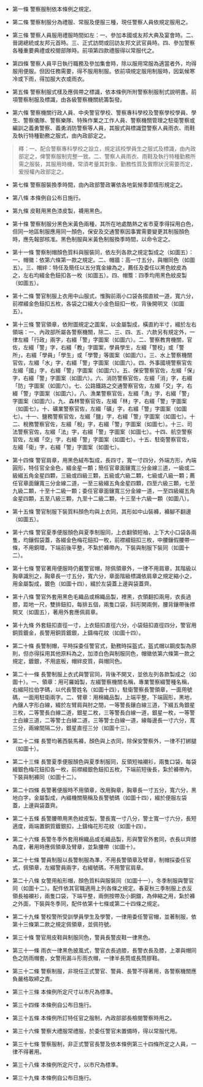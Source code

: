 * 第一條 警察服制依本條例之規定。

* 第二條 警察制服分為禮服、常服及便服三種，現任警察人員依規定服用之。

* 第三條 警察人員服用禮服時間如左：一、參加本國或友邦大典及宴會時。二、晉謁總統或友邦元首時。三、正式訪問或回訪友邦文武官員時。四、參加警察各種重要典禮或校閱部隊時。前項第四款禮服得以常服代之。

* 第四條 警察人員平日執行職務及參加集會時，除以服用常服為適當者外，均得服用便服。但因任務需要，得不服用制服。依前項規定服用制服時，因氣候寒冷或下雨，得加服大衣或雨衣。

* 第五條 警察制服式樣及應佩帶之標識，依本條例所附警察制服制式說明書。前項警察制服及標識，由各級警察機關統籌製發。

* 第六條 警察機關行政人員、中央警官學校、警察專科學校及警察學校學員、學生、警察儀隊、警察樂隊、特殊作業之工作人員、警察機關管理之駐衛警察或編訓之義勇警察、義勇消防警察等人員，其服式與標識暨警察人員雨衣、雨鞋及執行特種勤務之服式，由內政部定之。

> 釋：一、配合警察專科學校之設立，規定該校學員生之服式及標識，由內政部定之，俾警察服制完整一致。二、警察人員雨衣、雨鞋及執行特種勤務所需之服裝，其服用時機，常須考量其對象、勤務性質及實際狀況需要而定，爰授權內政部定之。

* 第七條 警察服裝換季時間，由內政部警政署依各地氣候季節情形規定之。

* 第八條 本條例自公布日施行。

* 第九條 皮鞋用黑色漆皮製，襪用黑色。

* 第十條 警察制服分黑色米黃色兩種，其所在地處酷熱之省市夏季得採用白色，但同一地區制服應用同一顏色，保安及交通警察因事實需要變更其制服顏色時，應先報部核准。黑色制服與米黃色制服換季時間，以命令定之。

* 第十一條 警察制帽顏色質料與服裝同，依左列各款之規定製成之（如圖五）：一、帽徽：依第六條第一款之規定。二、帽牆：高一寸五分，與帽同色（如圖五）。三、帽絆：特任及簡任以五分寬金線為之，薦任及委任以黑色紋皮為之，左右均綴金色鈕扣各一枚（如圖五）。四、帽簷：四季均用黑色紋皮製（如圖五）。

* 第十二條 警官制服上衣用中山服式，惟胸前兩小口袋各摺直紋一道，寬六分，前襟綴金色鈕扣五枚，各袋之口綴大小金色鈕扣一枚，背後開明叉（如圖五）。

* 第十三條 警官領章，依附圖規定之圖案，以金屬製成，橫直約半寸，綴於左右領端：一、內政部所屬各警察機關，除二、三、四、五、六款另有規定外，一律左綴「行政」兩字，右綴「警」字圖案（如圖六）。二、警察教育機關，官佐，左綴「警」字，右綴「教」字圖案，學員學生，左綴「警校」或「警所」，右綴「學員」「學生」或「學警」等圖案（如圖六）。三、水上警察機關官佐，左綴「水」字，右綴「警」字圖案（如圖六）。四、外事國境警察官佐左綴「國」字，右綴「警」字圖案（如圖六）。五、保安警察官佐，左綴「保」字，右綴「警」字圖案（如圖六）。六、消防警察官佐，左綴「消」字，右綴「防」字圖案（如圖六）。七、公路鐵路之交通警察官佐，左綴「交」字，右綴「警」字圖案（如圖六）。八、漁業警察官佐，左綴「漁」字，右綴「警」字圖案（如圖六）。九、森林警察官佐，左綴「林」字，右綴「警」字圖案（如圖七）。十、礦業警察官佐，左綴「礦」字，右綴「警」字圖案（如圖七）。十一、鹽務警察官佐，左綴「鹽」字，右綴「警」字圖案（如圖七）。十二、稅務警察官佐，左綴「稅」字，右綴「警」字圖案（如圖七）。十三、司法警察官佐，左綴「法」字，右綴「警」字圖案（如圖七）。十四、航空警察官佐，左綴「空」字，右綴「警」字圖案（如圖七）。十五、駐衛警察官佐，左綴「衛」字，右綴「警」字圖案（如圖七）。

* 第十四條 警官肩章，用黑色絨布製成，長四寸，寬一寸四分，外端方形，內端圓形，特任官全金色，綴金星一顆；簡任官章面鑲寬三分金線三道，一級或二級綴五角金星四顆，三級或四級三顆，五級或六級二顆，七級或八級一顆；薦任官章面鑲寬三分金線二道，一至三級綴五角金星四顆，四至六級三顆，七至九級二顆，十至十二級一顆；委任官章面鑲寬三分金線一道，一至四級綴五角金星四顆，五至八級三顆，九至十二級二顆，十三至十六級一顆（如圖八）。

* 第十五條 警官制服下裝質料顏色均與上衣同，其形如中山裝褲，褲腳不翻邊（如圖五）。

* 第十六條 警官夏季便服顏色與夏季制服同，上衣翻領短袖，上下大小口袋各兩隻，均鑲假袋蓋，各綴金色梅花鈕扣一枚，前襟綴鈕扣三枚，中腰鑲假腰帶一條，不用銅環，下端前後平整，不紮於褲帶內，下裝與制服下裝同（如圖十二）。

* 第十七條 警官著用便服時仍戴警官帽，除佩領章外，一律不用肩章，其階級以胸章識別之，胸章長一寸五分，寬六分，章面階級標識依肩章之規定縮小之，用金屬製成，鍍色（如圖十四），綴於左袋蓋上邊與袋蓋齊。

* 第十八條 警官外套用黑色毛織品或棉織品製，裡黑，衣領翻扣兩用，衣長過膝，距地一尺，雙排鈕扣，每排五個，兩隻口袋，斜形開兩側，腰背鑲帶後襟開叉（如圖五），著用外套應佩肩章。

* 第十九條 外套鈕扣直徑一寸，上衣鈕扣直徑六分，小袋鈕扣直徑四分，警官用銅質鍍金，長警用銅質鍍銀，上鑄梅花紋（如圖十四）。

* 第二十條 長警制帽，平時採委任警官式，勤務時採盔式，盔式帽以鋼皮製為原則，但亦得採用其他原料為之，加漆白色與制服同色，帽徽依第六條第一款之規定，鍍銀，不用底板，帽絆皮質，與帽同色。

* 第二十一條 長警制服上衣式與警官同，背後不開叉，並依左列各款製成之（如圖十）。一、領章：用可羅姆製，左綴警察機關名稱，專業警察綴警種名稱，右綴阿拉伯字碼，以代長警姓名（如圖十四），駐衛警察長警領章，一面用號碼，一面用駐衛兩字。二、臂章：用棉織品製，上端平整，下端圓形，黑地，內鑲人字形白線，綴於左臂肩與肘之間，一等警長鑲白線三道，下綴五角銀星三枚，二等警長白線二道，銀星二枚，三等警長白線一道，銀星一枚，一等警士白線三道，二等警士白線二道，三等警士白線一道，線每邊長一寸六分，寬三分，兩線間隔二分，銀星直徑三分（如圖十三）。

* 第二十二條 長警均著西裝馬褲，顏色與上衣同，除保安警察外，一律不打綁腿（如圖十）。

* 第二十三條 長警夏季便服顏色與夏季制服同，反領短袖襯衫，兩隻口袋，每袋綴銀色梅花鈕扣各一枚，前襟綴銀色鈕扣五枚，下端前短後長，紮於褲帶內，下裝與制褲同（如圖十二）。

* 第二十四條 長警著便服時不用領章，改用胸章，胸章長一寸五分，寬六分，黑地白字，金屬製成，內綴機關簡稱及長警號碼（如圖十四），綴於便服左袋蓋，上邊與袋蓋齊。

* 第二十五條 長警腰帶用黑色紋皮製，警長寬一寸八分，警士寬一寸六分，長短適度，兩端置銅質鍍銀扣，上鑄梅花形花紋（如圖十四）。

* 第二十六條 長警冬季外套用棉織品或毛織品製，形與警官外套同，衣長以齊膝為度，著用時應佩領章及臂章，並紮腰帶（如圖十）。

* 第二十七條 警員制服以長警制服為準，不用長警領章及臂章，制帽採委任官式，佩領章，左綴警員兩字，右綴號碼，不用警官肩章。

* 第二十八條 女警用船形帽，顏色質料與服裝同（如圖十一），冬季制服與警官同（如圖十二）。配件依其官職適用上列各條之規定。春夏秋三季制服上衣反領長袖襯衫，兩隻口袋，下端平整，兩側按帶及小銅鐶，為伸縮之用，紮於褲之外面，下裝與冬季同，配件依第十七條或第二十四條之規定。

* 第二十九條 警校警所受訓學員學生及學警，一律用委任警官帽，並著制服，依第十三條第二款之規定佩領章，並佩符號。

* 第三十條 警官用皮鞋與制服同色，警員長警皮鞋一律黑色。

* 第三十一條 雨衣一律黑色披風式，警官衣長過膝，長警衣長及膝，上罩與帽同色之防雨帽套，女警用漏斗形雨衣帽，一律半長筒或長筒膠鞋。

* 第三十二條 警察制服，非現任正式警官、警員、長警不得著用，各警察機關應負嚴格取締之責。

* 第三十三條 本條例所定尺寸以市尺為標準。

* 第三十四條 本條例自公布日施行。

* 第三十五條 本條例所訂特任官之服制，內政部部長檢閱警察時用之。

* 第三十六條 警察大禮服常禮服，於委任警官未置備時，得以常服代用。

* 第三十七條 警察服制，非正式警官長警及依本條例第三十四條所定之人員，一律不得著用。

* 第三十八條 本條例所定尺寸，以市尺為標準。

* 第三十九條 本條例自公布日施行。

